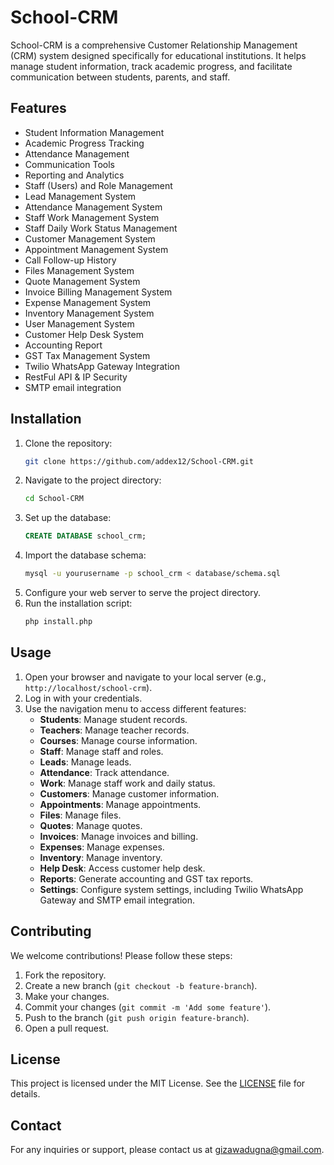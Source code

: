 # School-CRM

School-CRM is a comprehensive Customer Relationship Management (CRM) system designed specifically for educational institutions. It helps manage student information, track academic progress, and facilitate communication between students, parents, and staff.

## Features

- Student Information Management
- Academic Progress Tracking
- Attendance Management
- Communication Tools
- Reporting and Analytics
- Staff (Users) and Role Management
- Lead Management System
- Attendance Management System
- Staff Work Management System
- Staff Daily Work Status Management
- Customer Management System
- Appointment Management System
- Call Follow-up History
- Files Management System
- Quote Management System
- Invoice Billing Management System
- Expense Management System
- Inventory Management System
- User Management System
- Customer Help Desk System
- Accounting Report
- GST Tax Management System
- Twilio WhatsApp Gateway Integration
- RestFul API & IP Security
- SMTP email integration

## Installation

1. Clone the repository:
    ```sh
    git clone https://github.com/addex12/School-CRM.git
    ```
2. Navigate to the project directory:
    ```sh
    cd School-CRM
    ```
3. Set up the database:
    ```sql
    CREATE DATABASE school_crm;
    ```
4. Import the database schema:
    ```sh
    mysql -u yourusername -p school_crm < database/schema.sql
    ```
5. Configure your web server to serve the project directory.
6. Run the installation script:
    ```sh
    php install.php
    ```

## Usage

1. Open your browser and navigate to your local server (e.g., `http://localhost/school-crm`).
2. Log in with your credentials.
3. Use the navigation menu to access different features:
    - **Students**: Manage student records.
    - **Teachers**: Manage teacher records.
    - **Courses**: Manage course information.
    - **Staff**: Manage staff and roles.
    - **Leads**: Manage leads.
    - **Attendance**: Track attendance.
    - **Work**: Manage staff work and daily status.
    - **Customers**: Manage customer information.
    - **Appointments**: Manage appointments.
    - **Files**: Manage files.
    - **Quotes**: Manage quotes.
    - **Invoices**: Manage invoices and billing.
    - **Expenses**: Manage expenses.
    - **Inventory**: Manage inventory.
    - **Help Desk**: Access customer help desk.
    - **Reports**: Generate accounting and GST tax reports.
    - **Settings**: Configure system settings, including Twilio WhatsApp Gateway and SMTP email integration.

## Contributing

We welcome contributions! Please follow these steps:

1. Fork the repository.
2. Create a new branch (`git checkout -b feature-branch`).
3. Make your changes.
4. Commit your changes (`git commit -m 'Add some feature'`).
5. Push to the branch (`git push origin feature-branch`).
6. Open a pull request.

## License

This project is licensed under the MIT License. See the [LICENSE](LICENSE) file for details.

## Contact

For any inquiries or support, please contact us at gizawadugna@gmail.com.
